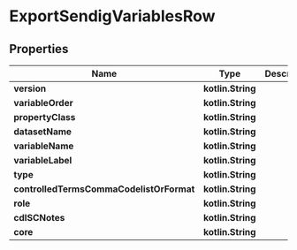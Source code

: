 
# ExportSendigVariablesRow

## Properties
| Name | Type | Description | Notes |
| ------------ | ------------- | ------------- | ------------- |
| **version** | **kotlin.String** |  |  [optional] |
| **variableOrder** | **kotlin.String** |  |  [optional] |
| **propertyClass** | **kotlin.String** |  |  [optional] |
| **datasetName** | **kotlin.String** |  |  [optional] |
| **variableName** | **kotlin.String** |  |  [optional] |
| **variableLabel** | **kotlin.String** |  |  [optional] |
| **type** | **kotlin.String** |  |  [optional] |
| **controlledTermsCommaCodelistOrFormat** | **kotlin.String** |  |  [optional] |
| **role** | **kotlin.String** |  |  [optional] |
| **cdISCNotes** | **kotlin.String** |  |  [optional] |
| **core** | **kotlin.String** |  |  [optional] |



